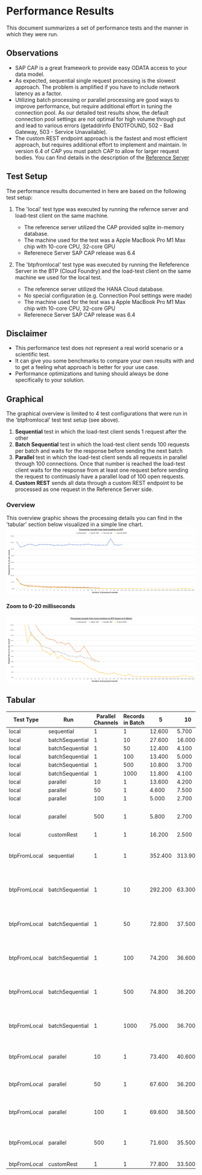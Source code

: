 # Performance Results
This document summarizes a set of performance tests and the manner in which they were run. 

## Observations
- SAP CAP is a great framework to provide easy ODATA access to your data model.
- As expected, sequential single request processing is the slowest approach. The problem is amplified if you have to include network latency as a factor. 
-  Utilizing batch processing or parallel processing are good ways to improve performance, but require additional effort in tuning the connection pool. As our detailed test results show, the default connection pool settings are not optimal for high volume through put and lead to various errors (getaddrinfo ENOTFOUND, 502 - Bad Gateway, 503 - Service Unavailable).
- The custom REST endpoint approach is the fastest and most efficient approach, but requires additional effort to implement and maintain. In version 6.4 of CAP you must patch CAP to allow for larger request bodies. You can find details in the description of the [Reference Server](/RizInno/cds-load-refsrv)

## Test Setup
The performance results documented in here are based on the following test setup:
1. The 'local' test type was executed by running the refernce server and load-test client on the same machine. 
    - The reference server utilized the CAP provided sqlite in-memory database.
    - The machine used for the test was a Apple MacBook Pro M1 Max chip with 10-core CPU, 32-core GPU
    - Referenece Server SAP CAP release was 6.4

2. The 'btpfromlocal' test type was executed by running the Refeference Server in the BTP (Cloud Foundry) and the load-test client on the same machine we used for the local test. 
    - The reference server utilized the HANA Cloud database.
    - No special configuration (e.g. Connection Pool settings were made)
    - The machine used for the test was a Apple MacBook Pro M1 Max chip with 10-core CPU, 32-core GPU
    - Referenece Server SAP CAP release was 6.4


## Disclaimer
- This performance test does not represent a real world scenario or a scientific test.
- It can give you some benchmarks to compare your own results with and to get a feeling what approach is better for your use case.
- Performance optimizations and tuning should always be done specifically to your solution.

## Graphical
The graphical overview is limited to 4 test configurations that were run in the 'btpfromlocal' test test setup (see above).
1. **Sequential** test in which the load-test client sends 1 request after the other
2. **Batch Sequential** test in which the load-test client sends 100 requests per batch and waits for the response before sending the next batch
3. **Parallel** test in which the load-test client sends all requests in parallel through 100 connections. Once that number is reached the load-test client waits for the response from at least one request before sending the request to continuasly have a parallel load of 100 open requests.
4. **Custom REST** sends all data through a custom REST endpoint to be processed as one request in the Reference Server side.

### Overview 
This overview graphic shows the processing details you can find in the 'tabular' section below visualized in a simple line chart.
<img src="img/graph-local2btp.png">

#### Zoom to 0-20 milliseconds
<img src="img/graph-local2btp-zoomed.png">

## Tabular
| Test Type    | Run             | Parallel Channels | Records in Batch | 5       | 10      | 15      | 20      | 25      | 30      | 35      | 40      | 45      | 50      | 55      | 60      | 65                                            | 70      | 75      | 80      | 85      | 90      | 95      | 100     | 200     | 300     | 400                                           | 500                                       | 600     | 700                                       | 800     | 900     | 1,000   | 2,000                             | 3,000 | 4,000                                         | 5,000 | 6,000 | 7,000 | 8,000                             | 9,000 | 10,000 | 11,000 | 12,000 | 13,000 | 14,000 | 15,000 | 16,000 | 17,000 | 18,000 | 19,000 | 20,000 |
| ------------ | --------------- | ----------------- | ---------------- | ------- | ------- | ------- | ------- | ------- | ------- | ------- | ------- | ------- | ------- | ------- | ------- | --------------------------------------------- | ------- | ------- | ------- | ------- | ------- | ------- | ------- | ------- | ------- | --------------------------------------------- | ----------------------------------------- | ------- | ----------------------------------------- | ------- | ------- | ------- | --------------------------------- | ----- | --------------------------------------------- | ----- | ----- | ----- | --------------------------------- | ----- | ------ | ------ | ------ | ------ | ------ | ------ | ------ | ------ | ------ | ------ | ------ |
| local        | sequential      | 1                 | 1                | 12.600  | 5.700   | 5.000   | 3.800   | 3.880   | 4.300   | 3.514   | 3.150   | 3.533   | 3.220   | 2.873   | 3.033   | 2.892                                         | 5.500   | 2.920   | 2.750   | 2.694   | 2.867   | 2.842   | 3.190   | 2.605   | 3.383   | 2.713                                         | 2.632                                     | 2.730   | 2.240                                     | 2.234   | 2.318   | 2.089   | 2.183                             | 2.206 | 2.188                                         | 2.270 | 2.344 | 2.318 | 2.316                             | 2.343 | 2.328  | 2.350  | 2.335  | 2.339  | 2.336  | 2.333  | 2.728  | 2.614  | 2.640  | 2.640  | 2.626  |
| local        | batchSequential | 1                 | 10               | 27.600  | 16.000  | 9.600   | 3.450   | 3.360   | 3.233   | 4.371   | 2.800   | 2.867   | 3.540   | 2.309   | 3.317   | 2.000                                         | 1.686   | 2.613   | 1.763   | 1.765   | 2.144   | 1.653   | 2.050   | 1.585   | 1.747   | 1.365                                         | 1.458                                     | 1.317   | 1.081                                     | 1.529   | 1.236   | 1.409   | 1.075                             | 0.892 | 0.800                                         | 0.787 | 1.016 | 0.836 | 0.972                             | 0.935 | 0.921  | 0.921  | 0.890  | 0.926  | 0.826  | 0.846  | 0.836  | 0.831  | 0.831  | 0.834  | 0.849  |
| local        | batchSequential | 1                 | 50               | 12.400  | 4.100   | 1.800   | 2.000   | 1.480   | 1.400   | 1.286   | 1.400   | 1.422   | 1.260   | 1.145   | 1.183   | 1.046                                         | 1.014   | 1.120   | 0.813   | 1.894   | 1.189   | 1.495   | 1.000   | 1.120   | 1.030   | 0.980                                         | 1.036                                     | 0.970   | 0.956                                     | 0.920   | 0.879   | 0.871   | 0.856                             | 0.863 | 0.853                                         | 0.851 | 0.821 | 0.798 | 0.803                             | 0.803 | 0.798  | 0.808  | 0.792  | 0.803  | 0.802  | 0.800  | 0.788  | 0.798  | 0.803  | 0.800  | 0.801  |
| local        | batchSequential | 1                 | 100              | 13.400  | 5.000   | 1.933   | 1.800   | 1.600   | 1.567   | 1.343   | 1.675   | 1.289   | 1.340   | 1.236   | 1.233   | 1.246                                         | 1.257   | 0.920   | 0.900   | 1.906   | 1.078   | 1.684   | 1.410   | 1.165   | 1.087   | 0.983                                         | 1.044                                     | 0.992   | 0.963                                     | 0.908   | 0.934   | 0.885   | 0.888                             | 0.915 | 0.899                                         | 0.850 | 0.805 | 0.829 | 0.798                             | 0.783 | 0.801  | 0.819  | 0.802  | 0.793  | 0.805  | 0.800  | 0.800  | 0.794  | 0.804  | 0.803  | 0.797  |
| local        | batchSequential | 1                 | 500              | 10.800  | 3.700   | 1.800   | 1.700   | 5.480   | 1.800   | 1.314   | 1.325   | 1.378   | 1.380   | 2.436   | 1.200   | 1.108                                         | 0.971   | 1.747   | 1.338   | 1.012   | 1.700   | 1.084   | 1.790   | 1.280   | 1.083   | 0.988                                         | 1.030                                     | 0.957   | 0.944                                     | 0.890   | 0.878   | 0.848   | 0.846                             | 0.815 | 0.825                                         | 0.831 | 0.815 | 0.805 | 0.796                             | 0.797 | 0.789  | 0.815  | 0.788  | 0.790  | 0.780  | 0.791  | 0.797  | 0.796  | 0.792  | 0.794  | 0.800  |
| local        | batchSequential | 1                 | 1000             | 11.800  | 4.100   | 1.933   | 1.900   | 1.440   | 1.467   | 1.343   | 1.450   | 1.267   | 1.280   | 0.982   | 1.250   | 1.169                                         | 1.000   | 1.120   | 0.775   | 1.812   | 1.167   | 1.653   | 0.990   | 1.175   | 1.003   | 0.958                                         | 1.074                                     | 0.998   | 0.944                                     | 0.915   | 0.896   | 0.856   | 0.834                             | 0.873 | 0.828                                         | 0.826 | 0.829 | 0.795 | 0.794                             | 0.799 | 0.790  | 0.798  | 0.790  | 0.796  | 0.811  | 0.794  | 0.797  | 0.802  | 0.810  | 0.792  | 0.800  |
| local        | parallel        | 10                | 1                | 13.600  | 4.200   | 2.867   | 2.550   | 7.680   | 2.033   | 2.257   | 2.225   | 2.067   | 4.220   | 2.109   | 2.500   | 3.815                                         | 1.886   | 1.853   | 3.275   | 1.859   | 3.356   | 1.832   | 2.990   | 2.570   | 2.260   | 2.140                                         | 2.174                                     | 2.073   | 2.026                                     | 2.118   | 2.023   | 1.966   | 1.902                             | 1.918 | 1.925                                         | 1.956 | 1.954 | 1.959 | 1.939                             | 1.991 | 1.994  | 2.007  | 2.008  | 2.010  | 2.002  | 1.981  | 2.002  | 1.975  | 1.985  | 1.970  | 1.980  |
| local        | parallel        | 50                | 1                | 4.600   | 7.500   | 2.267   | 2.450   | 4.400   | 1.600   | 1.886   | 3.550   | 2.311   | 3.080   | 1.418   | 2.967   | 1.692                                         | 1.600   | 2.933   | 1.350   | 2.647   | 1.511   | 2.000   | 1.430   | 1.960   | 2.140   | 1.875                                         | 1.930                                     | 1.995   | 1.824                                     | 1.905   | 1.882   | 1.998   | 1.854                             | 1.838 | 1.831                                         | 1.889 | 1.914 | 1.906 | 1.866                             | 1.933 | 1.908  | 1.933  | 1.936  | 1.926  | 1.937  | 1.956  | 1.929  | 1.938  | 1.947  | 1.929  | 1.975  |
| local        | parallel        | 100               | 1                | 5.000   | 2.700   | 2.467   | 2.150   | 2.040   | 1.933   | 3.657   | 1.875   | 2.733   | 2.020   | 1.600   | 1.667   | 2.169                                         | 1.257   | 2.187   | 1.438   | 1.271   | 2.389   | 1.474   | 1.900   | 1.895   | 1.693   | 1.995                                         | 1.872                                     | 1.947   | 1.967                                     | 1.846   | 1.864   | 1.944   | 1.871                             | 1.835 | 1.844                                         | 1.862 | 1.841 | 1.855 | 1.870                             | 1.869 | 1.889  | 1.888  | 1.892  | 1.895  | 1.887  | 1.894  | 1.898  | 1.900  | 1.911  | 1.953  | 1.918  |
| local        | parallel        | 500               | 1                | 5.800   | 2.700   | 3.067   | 2.200   | 3.520   | 2.100   | 1.886   | 3.275   | 1.911   | 1.600   | 2.891   | 1.650   | 2.508                                         | 2.557   | 1.800   | 1.413   | 2.153   | 1.500   | 1.937   | 1.350   | 1.500   | 1.533   | 1.593                                         | 1.406                                     | 1.438   | 1.544                                     | 1.593   | 1.586   | 1.491   | 1.752                             | 1.694 | 1.744                                         | 1.798 | 1.740 | 1.695 | Error ECONNRESET starts occurring |       |        |        |        |        |        |        |        |        |
| local        | customRest      | 1                 | 1                | 16.200  | 2.500   | 1.200   | 0.650   | 0.880   | 0.633   | 0.343   | 0.325   | 0.444   | 0.440   | 0.418   | 0.467   | 0.400                                         | 0.286   | 0.267   | 0.238   | 0.188   | 0.189   | 0.168   | 0.230   | 0.170   | 0.127   | 0.125                                         | 0.096                                     | 0.108   | 0.113                                     | 0.069   | 0.078   | 0.110   | 0.075                             | 0.072 | 0.058                                         | 0.063 | 0.061 | 0.060 | 0.059                             | 0.059 | 0.059  | 0.059  | 0.056  | 0.056  | 0.053  | 0.057  | 0.057  | 0.054  | 0.057  | 0.054  | 0.056  |
| btpFromLocal | sequential      | 1                 | 1                | 352.400 | 313.900 | 323.467 | 336.600 | 336.320 | 325.367 | 334.886 | 335.150 | 334.244 | 333.900 | 327.618 | 331.050 | 328.092                                       | 331.014 | 337.440 | 333.500 | 331.576 | 331.733 | 334.484 | 337.330 | 333.490 | 330.367 | 331.270                                       | 330.868                                   | 330.835 | 378.050                                   | 333.769 | 330.310 | 332.596 | 502 - Bad Gateway start occurring |       |                                               |       |       |       |                                   |       |        |        |        |        |        |        |        |        |
| btpFromLocal | batchSequential | 1                 | 10               | 292.200 | 63.300  | 31.333  | 31.650  | 25.320  | 22.733  | 19.971  | 16.975  | 16.556  | 17.900  | 17.655  | 16.133  | 14.815                                        | 12.700  | 12.520  | 11.850  | 11.412  | 11.622  | 11.632  | 9.830   | 7.760   | 6.197   | 5.428                                         | 503 - Service Unavailable start occurring |         |                                           |         |         |         |                                   |       |                                               |       |       |       |                                   |       |        |        |        |        |        |        |        |
| btpFromLocal | batchSequential | 1                 | 50               | 72.800  | 37.500  | 27.133  | 28.600  | 20.560  | 20.367  | 17.114  | 15.975  | 14.267  | 13.920  | 14.000  | 13.317  | 13.246                                        | 13.429  | 12.507  | 11.638  | 10.800  | 10.433  | 9.411   | 8.930   | 7.375   | 6.247   | 5.250                                         | 503 - Service Unavailable start occurring |         |                                           |         |         |         |                                   |       |                                               |       |       |       |                                   |       |        |        |        |        |        |        |        |
| btpFromLocal | batchSequential | 1                 | 100              | 74.200  | 36.600  | 26.400  | 24.850  | 23.760  | 20.267  | 17.886  | 16.400  | 14.978  | 14.460  | 14.255  | 13.167  | 13.292                                        | 12.629  | 13.067  | 11.225  | 9.659   | 9.956   | 11.842  | 9.640   | 7.325   | 6.557   | 5.890                                         | 503 - Service Unavailable start occurring |         |                                           |         |         |         |                                   |       |                                               |       |       |       |                                   |       |        |        |        |        |        |        |        |
| btpFromLocal | batchSequential | 1                 | 500              | 74.800  | 36.200  | 28.133  | 28.350  | 22.840  | 20.600  | 19.571  | 13.700  | 14.689  | 14.160  | 14.709  | 12.983  | 12.508                                        | 12.043  | 10.440  | 10.338  | 10.671  | 9.944   | 10.505  | 8.360   | 7.475   | 6.233   | 5.895                                         | 503 - Service Unavailable start occurring |         |                                           |         |         |         |                                   |       |                                               |       |       |       |                                   |       |        |        |        |        |        |        |        |
| btpFromLocal | batchSequential | 1                 | 1000             | 75.000  | 36.700  | 25.933  | 28.000  | 23.560  | 20.067  | 18.457  | 16.000  | 12.022  | 14.520  | 13.927  | 13.183  | 12.892                                        | 12.929  | 12.440  | 11.563  | 10.388  | 10.656  | 10.516  | 9.650   | 7.275   | 6.153   | 5.393                                         | 503 - Service Unavailable start occurring |         |                                           |         |         |         |                                   |       |                                               |       |       |       |                                   |       |        |        |        |        |        |        |        |
| btpFromLocal | parallel        | 10                | 1                | 73.400  | 40.600  | 49.533  | 36.550  | 41.800  | 35.200  | 39.029  | 37.250  | 36.467  | 35.240  | 36.891  | 34.850  |  Error 'getaddrinfo ENOTFOUND' start occuring |         |         |         |         |         |         |         |         |         |                                               |                                           |         |                                           |         |         |         |                                   |       |                                               |       |       |       |                                   |       |        |        |        |        |        |        |
| btpFromLocal | parallel        | 50                | 1                | 67.600  | 36.200  | 26.733  | 20.850  | 17.520  | 15.667  | 13.743  | 13.400  | 11.911  | 10.840  | 14.891  | 13.450  | 13.677                                        | 12.057  | 12.160  | 32.150  | 27.247  | 12.067  | 13.611  | 18.510  | 14.010  | 14.070  | 12.985                                        | 16.348                                    | 7.335   | 7.107                                     | 7.181   | 6.997   | 6.980   | 6.756                             | 6.583 |  Error 'getaddrinfo ENOTFOUND' start occuring |       |       |       |                                   |       |        |        |        |        |        |        |
| btpFromLocal | parallel        | 100               | 1                | 69.600  | 38.500  | 27.000  | 20.450  | 16.080  | 14.900  | 13.571  | 11.750  | 11.378  | 11.000  | 9.655   | 9.900   | 9.354                                         | 8.943   | 8.107   | 8.113   | 7.624   | 8.211   | 7.516   | 7.530   | 6.675   | 6.020   |  Error 'getaddrinfo ENOTFOUND' start occuring |                                           |         |                                           |         |         |         |                                   |       |                                               |       |       |       |                                   |       |        |        |        |        |        |        |
| btpFromLocal | parallel        | 500               | 1                | 71.600  | 35.500  | 28.133  | 21.400  | 17.880  | 15.533  | 14.000  | 12.425  | 11.200  | 10.300  | 9.527   | 8.583   | 8.877                                         | 8.071   | 8.213   | 7.550   | 7.459   | 8.000   | 7.737   | 7.210   | 5.855   | 4.847   | 4.780                                         | 4.302                                     | 4.025   | 503 - Service Unavailable start occurring |         |         |         |                                   |       |                                               |       |       |       |                                   |       |        |        |        |        |        |        |        |
| btpFromLocal | customRest      | 1                 | 1                | 77.800  | 33.500  | 22.933  | 13.300  | 17.160  | 14.667  | 13.543  | 10.275  | 9.778   | 8.580   | 9.873   | 7.150   | 8.400                                         | 7.114   | 6.653   | 6.275   | 5.906   | 6.078   | 5.232   | 4.160   | 3.235   | 2.750   | 1.948                                         | 1.754                                     | 1.297   | 1.327                                     | 1.738   | 1.120   | 0.949   | 0.589                             | 1.223 | 0.509                                         | 0.362 | 0.304 | 0.284 | 0.264                             | 0.269 | 0.249  | 0.223  | 0.231  | 0.223  | 0.210  | 0.210  | 0.201  | 0.617  | 0.616  | 0.209  | 0.204  |
